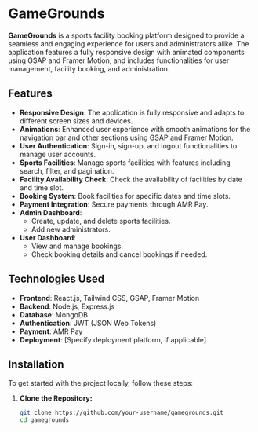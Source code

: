 # GameGrounds

**GameGrounds** is a sports facility booking platform designed to provide a seamless and engaging experience for users and administrators alike. The application features a fully responsive design with animated components using GSAP and Framer Motion, and includes functionalities for user management, facility booking, and administration.

## Features

- **Responsive Design**: The application is fully responsive and adapts to different screen sizes and devices.
- **Animations**: Enhanced user experience with smooth animations for the navigation bar and other sections using GSAP and Framer Motion.
- **User Authentication**: Sign-in, sign-up, and logout functionalities to manage user accounts.
- **Sports Facilities**: Manage sports facilities with features including search, filter, and pagination.
- **Facility Availability Check**: Check the availability of facilities by date and time slot.
- **Booking System**: Book facilities for specific dates and time slots.
- **Payment Integration**: Secure payments through AMR Pay.
- **Admin Dashboard**: 
  - Create, update, and delete sports facilities.
  - Add new administrators.
- **User Dashboard**: 
  - View and manage bookings.
  - Check booking details and cancel bookings if needed.

## Technologies Used

- **Frontend**: React.js, Tailwind CSS, GSAP, Framer Motion
- **Backend**: Node.js, Express.js
- **Database**: MongoDB
- **Authentication**: JWT (JSON Web Tokens)
- **Payment**: AMR Pay
- **Deployment**: [Specify deployment platform, if applicable]

## Installation

To get started with the project locally, follow these steps:

1. **Clone the Repository:**
   ```bash
   git clone https://github.com/your-username/gamegrounds.git
   cd gamegrounds
